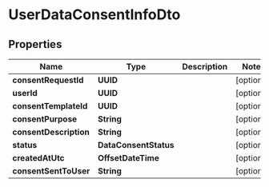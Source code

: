 

# UserDataConsentInfoDto


## Properties

Name | Type | Description | Notes
------------ | ------------- | ------------- | -------------
**consentRequestId** | **UUID** |  |  [optional]
**userId** | **UUID** |  |  [optional]
**consentTemplateId** | **UUID** |  |  [optional]
**consentPurpose** | **String** |  |  [optional]
**consentDescription** | **String** |  |  [optional]
**status** | **DataConsentStatus** |  |  [optional]
**createdAtUtc** | **OffsetDateTime** |  |  [optional]
**consentSentToUser** | **String** |  |  [optional]



